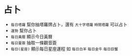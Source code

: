 # 占卜

* `每日塔羅` 幫你抽塔羅牌占卜，還有 `大十字塔羅` `時間塔羅` 可以占卜
* `運勢` 幫你占卜
* `每日黃曆` 顯示今日黃曆
* `每日靈簽` 抽取一條觀音簽
* `每日(星座)` 顯示每日星座運程 如 `每日白羊` `每日金牛` `每日巨蟹`
